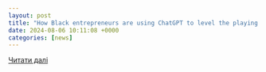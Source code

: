 ```yaml
---
layout: post
title: "How Black entrepreneurs are using ChatGPT to level the playing field"
date: 2024-08-06 10:11:08 +0000
categories: [news]
---
```


[Читати далі](https://www.wvxu.org/2024-08-06/how-black-entrepreneurs-in-west-dayton-are-growing-with-chatgpt)
